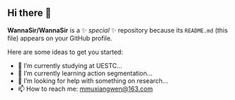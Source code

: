 ## Hi there 👋


**WannaSir/WannaSir** is a ✨ _special_ ✨ repository because its `README.md` (this file) appears on your GitHub profile.

Here are some ideas to get you started:

- 🔭 I’m currently studying at UESTC...
- 🌱 I’m currently learning action segmentation...
- 🤔 I’m looking for help with something on research...
- 📫 How to reach me: mmuxiangwen@163.com


